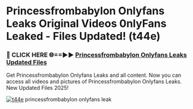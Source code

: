 # Princessfrombabylon Onlyfans Leaks Original Videos 0nlyFans Leaked - Files Updated! (t44e)

<h3>🔴 CLICK HERE 🌐==►► <a href="https://tinyurl.com/2wckxsce" rel="nofollow">Princessfrombabylon Onlyfans Leaks Updated Files</a></h3>

Get Princessfrombabylon Onlyfans Leaks and all content. Now you can access all videos and pictures of Princessfrombabylon Onlyfans Leaks. New Updated Files 2025!

[![t44e](https://i.imgur.com/AFduVYN.gif)](https://tinyurl.com/2wckxsce)
princessfrombabylon onlyfans leak